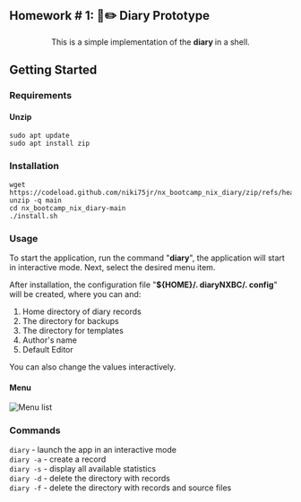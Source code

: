 ## Homework # 1:  📘✏️  Diary Prototype

<p align="center">This is a simple implementation of the <b>diary </b>in a shell.</p>

##  Getting Started

### Requirements

#### Unzip
   
    sudo apt update
    sudo apt install zip
    
### Installation

    wget https://codeload.github.com/niki75jr/nx_bootcamp_nix_diary/zip/refs/heads/main
    unzip -q main
    cd nx_bootcamp_nix_diary-main
    ./install.sh
    
### Usage

To start the application, run the command "**diary**", the application will start in interactive mode. Next, select the desired menu item.

After installation, the configuration file "**${HOME}/. diaryNXBC/. config**" will be created, where you can and:
1. Home directory of diary records
2. The directory for backups
3. The directory for templates
4. Author's name
5. Default Editor

You can also change the values interactively.

#### Menu

![Menu list](https://i.imgur.com/mAvWXUn.jpg)

### Commands

`diary`  - launch the app in an interactive mode\
`diary -a` - create a record\
`diary -s` - display all available statistics\
`diary -d` - delete the directory with records\
`diary -f` - delete the directory with records and source files

